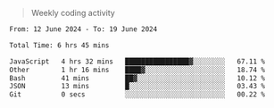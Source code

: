 > Weekly coding activity
<!--START_SECTION:waka-->

```txt
From: 12 June 2024 - To: 19 June 2024

Total Time: 6 hrs 45 mins

JavaScript   4 hrs 32 mins   ████████████████▓░░░░░░░░   67.11 %
Other        1 hr 16 mins    ████▓░░░░░░░░░░░░░░░░░░░░   18.74 %
Bash         41 mins         ██▓░░░░░░░░░░░░░░░░░░░░░░   10.12 %
JSON         13 mins         █░░░░░░░░░░░░░░░░░░░░░░░░   03.43 %
Git          0 secs          ░░░░░░░░░░░░░░░░░░░░░░░░░   00.22 %
```

<!--END_SECTION:waka-->

